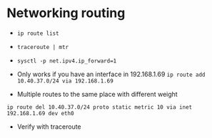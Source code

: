 # Networking routing

- `ip route list`
- `traceroute | mtr`
- `sysctl -p net.ipv4.ip_forward=1`
- Only works if you have an interface in 192.168.1.69 `ip route add 10.40.37.0/24 via 192.168.1.69` 


- Multiple routes to the same place with different weight
```
ip route del 10.40.37.0/24 proto static metric 10 via inet 192.168.1.69 dev eth0
```

- Verify with traceroute


